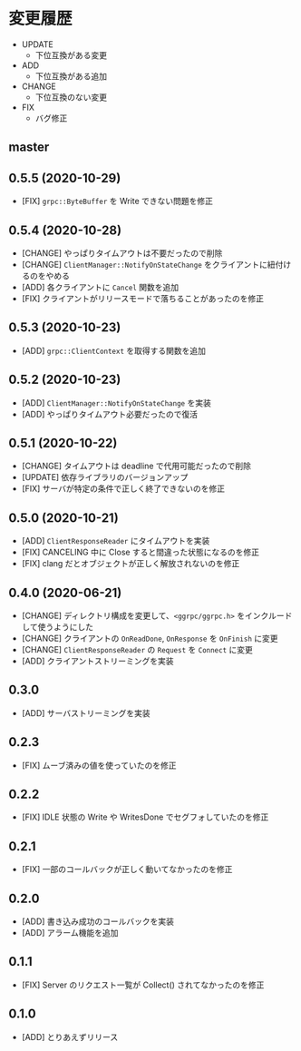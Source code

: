 # 変更履歴

- UPDATE
    - 下位互換がある変更
- ADD
    - 下位互換がある追加
- CHANGE
    - 下位互換のない変更
- FIX
    - バグ修正

## master

## 0.5.5 (2020-10-29)

- [FIX] `grpc::ByteBuffer` を Write できない問題を修正

## 0.5.4 (2020-10-28)

- [CHANGE] やっぱりタイムアウトは不要だったので削除
- [CHANGE] `ClientManager::NotifyOnStateChange` をクライアントに紐付けるのをやめる
- [ADD] 各クライアントに `Cancel` 関数を追加
- [FIX] クライアントがリリースモードで落ちることがあったのを修正

## 0.5.3 (2020-10-23)

- [ADD] `grpc::ClientContext` を取得する関数を追加

## 0.5.2 (2020-10-23)

- [ADD] `ClientManager::NotifyOnStateChange` を実装
- [ADD] やっぱりタイムアウト必要だったので復活

## 0.5.1 (2020-10-22)

- [CHANGE] タイムアウトは deadline で代用可能だったので削除
- [UPDATE] 依存ライブラリのバージョンアップ
- [FIX] サーバが特定の条件で正しく終了できないのを修正

## 0.5.0 (2020-10-21)

- [ADD] `ClientResponseReader` にタイムアウトを実装
- [FIX] CANCELING 中に Close すると間違った状態になるのを修正
- [FIX] clang だとオブジェクトが正しく解放されないのを修正

## 0.4.0 (2020-06-21)

- [CHANGE] ディレクトリ構成を変更して、`<ggrpc/ggrpc.h>` をインクルードして使うようにした
- [CHANGE] クライアントの `OnReadDone`, `OnResponse` を `OnFinish` に変更
- [CHANGE] `ClientResponseReader` の `Request` を `Connect` に変更
- [ADD] クライアントストリーミングを実装

## 0.3.0

- [ADD] サーバストリーミングを実装

## 0.2.3

- [FIX] ムーブ済みの値を使っていたのを修正

## 0.2.2

- [FIX] IDLE 状態の Write や WritesDone でセグフォしていたのを修正

## 0.2.1

- [FIX] 一部のコールバックが正しく動いてなかったのを修正

## 0.2.0

- [ADD] 書き込み成功のコールバックを実装
- [ADD] アラーム機能を追加

## 0.1.1

- [FIX] Server のリクエスト一覧が Collect() されてなかったのを修正

## 0.1.0

- [ADD] とりあえずリリース

